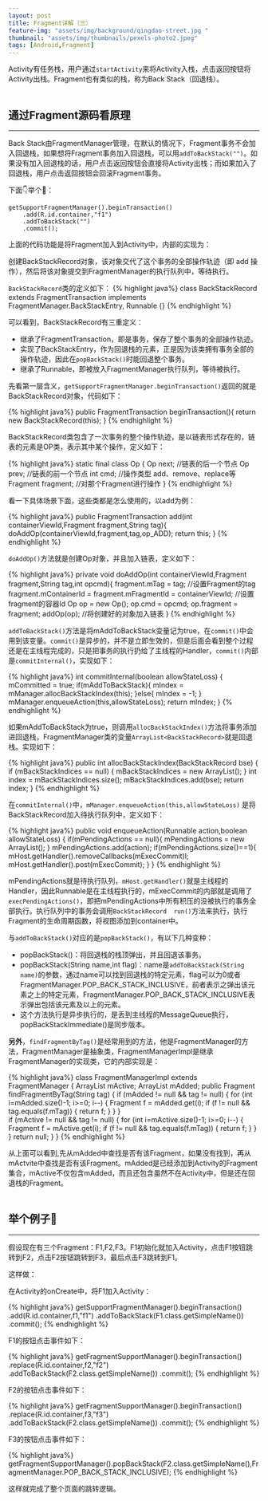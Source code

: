 ```yaml
---
layout: post
title: Fragment详解（三）
feature-img: "assets/img/background/qingdao-street.jpg "
thumbnail: "assets/img/thumbnails/pexels-photo2.jpeg"
tags: [Android,Fragment]
---
```



Activity有任务栈，用户通过`startActivity`来将Activity入栈，点击返回按钮将Activity出栈。Fragment也有类似的栈，称为Back Stack（回退栈）。
<br><br>
## 通过Fragment源码看原理
----
Back Stack由FragmentManager管理，在默认的情况下，Fragment事务不会加入回退栈，如果想将Fragment事务加入回退栈，可以用`addToBackStack("")`。如果没有加入回退栈的话，用户点击返回按钮会直接将Activity出栈；而如果加入了回退栈，用户点击返回按钮会回滚Fragment事务。

下面👇举个🌰：

```
getSupportFragmentManager().beginTransaction()
    .add(R.id.container,"f1")
    .addToBackStack("")
    .commit();
```

上面的代码功能是将Fragment加入到Activity中，内部的实现为：

创建BackStackRecord对象，该对象交代了这个事务的全部操作轨迹（即 add 操作），然后将该对象提交到FragmentManager的执行队列中，等待执行。

`BackStackRecord`类的定义如下：
{% highlight java%}
class BackStackRecord extends FragmentTransaction implements FragmentManager.BackStackEntry, Runnable {}
{% endhighlight %}

可以看到，BackStackRecord有三重定义：
* 继承了FragmentTransaction，即是事务，保存了整个事务的全部操作轨迹。
* 实现了BackStackEntry，作为回退栈的元素，正是因为该类拥有事务全部的操作轨迹，因此在`popBackStack()`时能回退整个事务。
* 继承了Runnable，即被放入FragmentManager执行队列，等待被执行。

先看第一层含义，`getSupportFragmentManager.beginTransaction()`返回的就是BackStackRecord对象，代码如下：

{% highlight java%}
public FragmentTransaction beginTransaction(){
    return new BackStackRecord(this);
}
{% endhighlight %}

BackStackRecord类包含了一次事务的整个操作轨迹，是以链表形式存在的，链表的元素是OP类，表示其中某个操作，定义如下：

{% highlight java%}
static final class Op {
    Op next;   //链表的后一个节点
    Op prev;   //链表的前一个节点
    int cmd;   //操作类型 add、remove、replace等
    Fragment fragment; //对那个Fragment进行操作
}
{% endhighlight %}

看一下具体场景下面，这些类都是怎么使用的，以add为例：

{% highlight java%}
public FragmentTransaction add(int containerViewId,Fragment fragment,String tag){
    doAddOp(containerViewId,fragment,tag,op_ADD);
    return this;
}
{% endhighlight %}


`doAddOp()`方法就是创建Op对象，并且加入链表，定义如下：

{% highlight java%}
private void doAddOp(int containerViewId,Fragment fragment,String tag,int opcmd){
    fragment.mTag = tag; //设置Fragment的tag
    fragment.mContainerId = fragment.mFragmentId = containerViewId; //设置fragment的容器Id
    Op op = new Op();
    op.cmd = opcmd;
    op.fragment = fragment;
    addOp(op); //将创建好的对象加入链表
}
{% endhighlight %}

`addToBackStack()`方法是将mAddToBackStack变量记为true，在`commit()`中会用到该变量。`commit()`是异步的，并不是立即生效的，但是后面会看到整个过程还是在主线程完成的，只是把事务的执行扔给了主线程的Handler，`commit()`内部是`commitInternal()`，实现如下：

{% highlight java%}
int commitInternal(boolean allowStateLoss) {
    mCommitted = true;
    if(mAddToBackStack){
        mIndex = mManager.allocBackStackIndex(this);
    }else{
        mIndex = -1;
    }
    mManager.enqueueAction(this,allowStateLoss);
    return mIndex;
}
{% endhighlight %}

如果mAddToBackStack为true，则调用`allocBackStackIndex()`方法将事务添加进回退栈，FragmentManager类的变量`ArrayList<BackStackRecord>`就是回退栈。实现如下：

{% highlight java%}
public int allocBackStackIndex(BackStackRecord bse) {
    if (mBackStackIndices == null) {
        mBackStackIndices = new ArrayList<BackStackRecord>();
    }
    int index = mBackStackIndices.size();
    mBackStackIndices.add(bse);
        return index;
}
{% endhighlight %}

在`commitInternal()`中，`mManager.enqueueAction(this,allowStateLoss)` 是将BackStackRecord加入待执行队列中，定义如下：

{% highlight java%}
public void enqueueAction(Runnable action,boolean allowStateLoss) {
    if(mPendingActions == null){
        mPendingActions = new ArrayList<Runnable>();
    }
    mPendingActions.add(action);
    if(mPendingActions.size()==1){
        mHost.getHandler().removeCallbacks(mExecCommit)l;
        mHost.getHandler().post(mExecCommit);
    }
}
{% endhighlight %}

mPendingActions就是待执行队列，`mHost.getHandler()`就是主线程的Handler，因此Runnable是在主线程执行的，mExecCommit的内部就是调用了`execPendingActions()`，即把mPendingActions中所有积压的没被执行的事务全部执行。执行队列中的事务会调用`BackStackRecord  run()`方法来执行，执行Fragment的生命周期函数，将视图添加到container中。

与`addToBackStack()`对应的是`popBackStack()`，有以下几种变种：

* popBackStack()：将回退栈的栈顶弹出，并且回退该事务。
* popBackStack(String name,int flag)：name是`addToBackStack(String name)`的参数，通过name可以找到回退栈的特定元素，flag可以为0或者FragmentManager.POP_BACK_STACK_INCLUSIVE，前者表示之弹出该元素之上的特定元素，FragmentManager.POP_BACK_STACK_INCLUSIVE表示弹出包括该元素及以上的元素。
* 这个方法执行是异步执行的，是丢到主线程的MessageQueue执行，popBackStackImmediate()是同步版本。

**另外**，`findFragmentByTag()`是经常用到的方法，他是FragmentManager的方法，FragmentManager是抽象类，FragmentManagerImpl是继承FragmentManager的实现类，它的内部实现是：

{% highlight java%}
class FragmentManagerImpl extends FragmentManager {
    ArrayList<Fragment> mActive;
    ArrayList<Fragment> mAdded;
    public Fragment findFragmentByTag(String tag) { 
           if (mAdded != null && tag != null) { 
               for (int i=mAdded.size()-1; i>=0; i--) {
                Fragment f = mAdded.get(i);
                if (f != null && tag.equals(f.mTag)) {
                        return f;
                }
            }
        }       
          if (mActive != null && tag != null) {
               for (int i=mActive.size()-1; i>=0; i--) {
                    Fragment f = mActive.get(i);
                    if (f != null && tag.equals(f.mTag)) {
                          return f;
                }
            }
        } 
          return null;
    }
}
{% endhighlight %}


从上面可以看到,先从mAdded中查找是否有该Fragment，如果没有找到，再从mActvite中查找是否有该Fragment。mAdded是已经添加到Activity的Fragment集合，mActive不仅包含mAdded，而且还包含虽然不在Activity中，但是还在回退栈的Fragment。
<br><br>
## 举个例子🌰
----
假设现在有三个Fragment：F1,F2,F3。F1初始化就加入Activity，点击F1按钮跳转到F2，点击F2按钮跳转到F3，最后点击F3跳转到F1。

这样做：

在Activity的onCreate中，将F1加入Activity：

{% highlight java%}
getSupportFragmentManager().beginTransaction()
    .add(R.id.container,f1,"f1")
    .addToBackStack(F1.class.getSimpleName())
    .commit();
{% endhighlight %}

F1的按钮点击事件如下：

{% highlight java%}
getFragmentSupportManager().beginTransaction()
    .replace(R.id.container,f2,"f2")
    .addToBackStack(F2.class.getSimpleName())
    .commit();
{% endhighlight %}

F2的按钮点击事件如下：

{% highlight java%}
getFragmentSupportManager().beginTransaction()
    .replace(R.id.container,f3,"f3")
    .addToBackStack(F2.class.getSimpleName())
    .commit();
{% endhighlight %}


F3的按钮点击事件如下：

{% highlight java%}
getFragmentSupportManager().popBackStack(F2.class.getSimpleName(),FragmentManager.POP_BACK_STACK_INCLUSIVE);
{% endhighlight %}

这样就完成了整个页面的跳转逻辑。




















